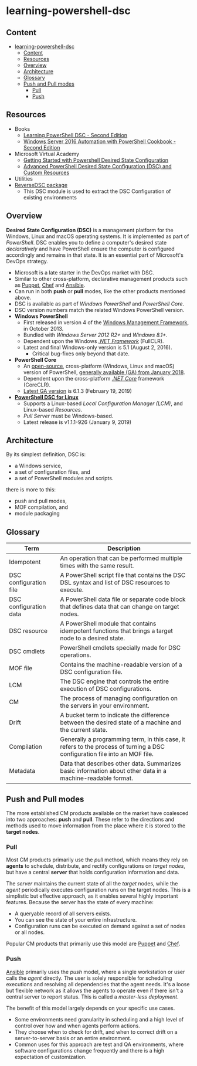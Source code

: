 # learning-powershell-dsc

## Content

- [learning-powershell-dsc](#learning-powershell-dsc)
  - [Content](#content)
  - [Resources](#resources)
  - [Overview](#overview)
  - [Architecture](#architecture)
  - [Glossary](#glossary)
  - [Push and Pull modes](#push-and-pull-modes)
    - [Pull](#pull)
    - [Push](#push)
  
## Resources

- Books
  - [Learning PowerShell DSC - Second Edition][2]
  - [Windows Server 2016 Automation with PowerShell Cookbook - Second Edition][3]
- Microsoft Virtual Academy
  - [Getting Started with Powershell Desired State Configuration][1]
  - [Advanced PowerShell Desired State Configuration (DSC) and Custom Resources][16]
- Utilities
- [ReverseDSC package][15]
  - This DSC module is used to extract the DSC Configuration of existing environments

## Overview

**Desired State Configuration (DSC)** is a management platform for the Windows, Linux and macOS operating systems.
It is implemented as part of *PowerShell*. DSC enables you to define a computer's desired
state *declaratively* and have PowerShell ensure the computer is configured accordingly and
remains in that state. It is an essential part of Microsoft's DevOps strategy.

- Microsoft is a late starter in the DevOps market with DSC.
- Similar to other cross-platform, declarative management products such as [Puppet][4], [Chef][5] and [Ansible][6].
- Can run in both **push** or **pull** modes, like the other products mentioned above.
- DSC is available as part of *Windows PowerShell* and *PowerShell Core*.
- DSC version numbers match the related Windows PowerShell version.
- **Windows PowerShell**
  - First released in version 4 of the [Windows Management Framework][7], in October 2013.
  - Bundled with *Windows Server 2012 R2+* and *Windows 8.1+*.
  - Dependent upon the Windows [*.NET Framework*][11] (FullCLR).
  - Latest and final Windows-only version is 5.1 (August 2, 2016). 
    - Critical bug-fixes only beyond that date.
- **PowerShell Core** 
  - An [open-source][8], cross-platform (Windows, Linux and macOS) version of PowerShell, [generally available (GA) from January 2018][10].
  - Dependent upon the cross-platform [*.NET Core*][12] framework (CoreCLR).
  - [Latest GA version][13] is 6.1.3 (February 19, 2019)
- [**PowerShell DSC for Linux**][14]
  - Supports a Linux-based *Local Configuration Manager (LCM)*, and Linux-based *Resources*.
  - *Pull Server* must be Windows-based.
  - Latest release is v1.1.1-926 (January 9, 2019)

## Architecture

By its simplest definition, DSC is:
-  a Windows service, 
-  a set of configuration files, and 
-  a set of PowerShell modules and scripts. 

there is more to this: 
- push and pull modes, 
- MOF compilation, and 
- module packaging

## Glossary 

| Term                   | Description                                                                                                                |
| ---------------------- | -------------------------------------------------------------------------------------------------------------------------- |
| Idempotent             | An operation that can be performed multiple times with the same result.                                                    |
| DSC configuration file | A PowerShell script file that contains the DSC DSL syntax and list of DSC resources to execute.                            |
| DSC configuration data | A PowerShell data file or separate code block that defines data that can change on target nodes.                           |
| DSC resource           | A PowerShell module that contains idempotent functions that brings a target node to a desired state.                       |
| DSC cmdlets            | PowerShell cmdlets specially made for DSC operations.                                                                      |
| MOF file               | Contains the machine-readable version of a DSC configuration file.                                                         |
| LCM                    | The DSC engine that controls the entire execution of DSC configurations.                                                   |
| CM                     | The process of managing configuration on the servers in your environment.                                                  |
| Drift                  | A bucket term to indicate the difference between the desired state of a machine and the current state.                     |
| Compilation            | Generally a programming term, in this case, it refers to the process of turning a DSC configuration file into an MOF file. |
| Metadata               | Data that describes other data. Summarizes basic information about other data in a machine-readable format.                |

## Push and Pull modes

The more established CM products available on the market have coalesced into two approaches: **push** and **pull**. These refer to the directions and methods used to move information from the place where it is stored to the **target nodes**.

### Pull

Most CM products primarily use the *pull* method, which means they rely on **agents** to schedule, distribute, and rectify configurations on *target nodes*,  but have a central **server** that holds configuration information and data. 

The *server* maintains the current state of all the *target* nodes, while the *agent* periodically executes configuration runs on the target nodes. This is a simplistic but effective approach, as it enables several highly important features. Because the server has the state of every machine:
- A queryable record of all servers exists.
- You can see the state of your entire infrastructure.
- Configuration runs can be executed on demand against a set of nodes or all nodes.

Popular CM products that primarily use this model are [Puppet][4] and [Chef][5].

### Push

[Ansible][6] primarily uses the *push* model, where a single workstation or user calls the *agent* directly. The user is solely responsible for scheduling executions and resolving all dependencies that the agent needs. It's a loose but flexible network as it allows the agents to operate even if there isn't a central server to report status. This is called a *master-less deployment*. 

The benefit of this model largely depends on your specific use cases. 
- Some environments need granularity in scheduling and a high level of control over how and when agents perform actions. 
- They choose when to check for drift, and when to correct drift on a server-to-server basis or an entire environment.
- Common uses for this approach are test and QA environments, where software configurations change frequently and there is a high expectation of customization.
  
[1]: https://mva.microsoft.com/en-US/training-courses/getting-started-with-powershell-desired-state-configuration-dsc-8672?l=ZwHuclG1_2504984382
[2]: https://www.packtpub.com/networking-and-servers/learning-powershell-dsc-second-edition
[3]: https://www.packtpub.com/networking-and-servers/windows-server-2016-automation-powershell-cookbook-second-edition
[4]: https://puppet.com/
[5]: https://www.chef.io/chef/
[6]: https://www.ansible.com/
[7]: https://docs.microsoft.com/en-us/powershell/wmf/overview
[8]: https://github.com/powershell/powershell
[10]: https://devblogs.microsoft.com/powershell/powershell-core-6-0-generally-available-ga-and-supported/
[11]: https://en.wikipedia.org/wiki/.NET_Framework
[12]: https://en.wikipedia.org/wiki/.NET_Core
[13]: https://github.com/PowerShell/PowerShell/releases
[14]: https://github.com/Microsoft/PowerShell-DSC-for-Linux/releases
[15]: https://www.powershellgallery.com/packages/ReverseDSC/
[16]: https://mva.microsoft.com/en-US/training-courses/advanced-powershell-desired-state-configuration-dsc-and-custom-resources-8702?l=3DnsS2H1_1504984382


